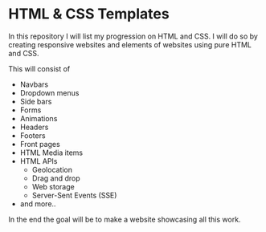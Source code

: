 # HTML & CSS Templates

In this repository I will list my progression on HTML and CSS.
I will do so by creating responsive websites and elements of websites using pure HTML and CSS.

This will consist of 
- Navbars
- Dropdown menus
- Side bars
- Forms
- Animations
- Headers
- Footers
- Front pages
- HTML Media items
- HTML APIs
  * Geolocation
  * Drag and drop
  * Web storage
  * Server-Sent Events (SSE)
- and more..

In the end the goal will be to make a website showcasing all this work.
